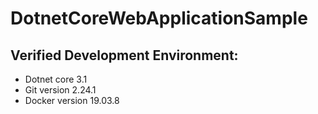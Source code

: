 # DotnetCoreWebApplicationSample

## Verified Development Environment:
* Dotnet core 3.1
* Git version 2.24.1
* Docker version 19.03.8
